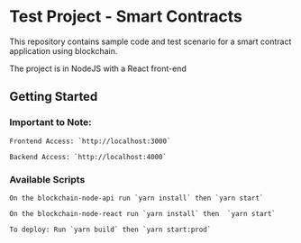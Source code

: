 # Test Project - Smart Contracts
This repository contains sample code and test scenario for a smart contract application using blockchain.

The project is in NodeJS with a React front-end

## Getting Started
### Important to Note:
````
Frontend Access: `http://localhost:3000`

Backend Access: `http://localhost:4000`
````

### Available Scripts
````
On the blockchain-node-api run `yarn install` then `yarn start`

On the blockchain-node-react run `yarn install` then  `yarn start`

To deploy: Run `yarn build` then `yarn start:prod`
````
